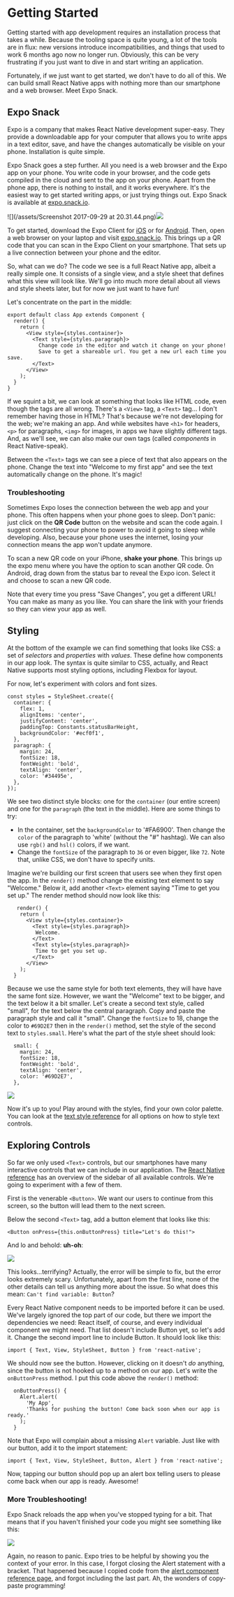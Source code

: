# Getting Started

Getting started with app development requires an installation process that takes a while. Because the tooling space is quite young, a lot of the tools are in flux: new versions introduce incompatibilities, and things that used to work 6 months ago now no longer run. Obviously, this can be very frustrating if you just want to dive in and start writing an application.

Fortunately, if we just want to get started, we don't have to do all of this. We can build small React Native apps with nothing more than our smartphone and a web browser. Meet Expo Snack.

## Expo Snack

Expo is a company that makes React Native development super-easy. They provide a downloadable app for your computer that allows you to write apps in a text editor, save, and have the changes automatically be visible on your phone. Installation is quite simple.

Expo Snack goes a step further. All you need is a web browser and the Expo app on your phone. You write code in your browser, and the code gets compiled in the cloud and sent to the app on your phone. Apart from the phone app, there is nothing to install, and it works everywhere. It's the easiest way to get started writing apps, or just trying things out. Expo Snack is available at [expo.snack.io](https://snack.expo.io/).

![](/assets/Screenshot 2017-09-29 at 20.31.44.png)![](/assets/expo-snack-screenshot.png)

To get started, download the Expo Client for [iOS](https://itunes.apple.com/us/app/expo-client/id982107779?mt=8) or for [Android](https://play.google.com/store/apps/details?id=host.exp.exponent). Then, open a web browser on your laptop and visit [expo.snack.io](https://expo.snack.io/). This brings up a QR code that you can scan in the Expo Client on your smartphone. That sets up a live connection between your phone and the editor.

So, what can we do? The code we see is a full React Native app, albeit a really simple one. It consists of a single view, and a style sheet that defines what this view will look like. We'll go into much more detail about all views and style sheets later, but for now we just want to have fun!

Let's concentrate on the part in the middle:

```
export default class App extends Component {
  render() {
    return (
      <View style={styles.container}>
        <Text style={styles.paragraph}>
          Change code in the editor and watch it change on your phone!
          Save to get a shareable url. You get a new url each time you save.
        </Text>
      </View>
    );
  }
}
```

If we squint a bit, we can look at something that looks like HTML code, even though the tags are all wrong. There's a `<View>` tag, a `<Text>` tag... I don't remember having those in HTML? That's because we're not developing for the web; we're making an app. And while websites have `<h1>` for headers, `<p>` for paragraphs, `<img>` for images, in apps we have slightly different tags. And, as we'll see, we can also make our own tags \(called _components_ in React Native-speak\).

Between the `<Text>` tags we can see a piece of text that also appears on the phone. Change the text into "Welcome to my first app" and see the text automatically change on the phone. It's magic!

### Troubleshooting

Sometimes Expo loses the connection between the web app and your phone. This often happens when your phone goes to sleep. Don't panic: just click on the **QR Code** button on the website and scan the code again. I suggest connecting your phone to power to avoid it going to sleep while developing. Also, because your phone uses the internet, losing your connection means the app won't update anymore.

To scan a new QR code on your iPhone, **shake your phone**. This brings up the expo menu where you have the option to scan another QR code. On Android, drag down from the status bar to reveal the Expo icon. Select it and choose to scan a new QR code.

Note that every time you press "Save Changes", you get a different URL!  You can make as many as you like. You can share the link with your friends so they can view your app as well.

## Styling

At the bottom of the example we can find something that looks like CSS: a set of _selectors_ and _properties_ with _values_. These define how components in our app look. The syntax is quite similar to CSS, actually, and React Native supports most styling options, including Flexbox for layout.

For now, let's experiment with colors and font sizes.

```
const styles = StyleSheet.create({
  container: {
    flex: 1,
    alignItems: 'center',
    justifyContent: 'center',
    paddingTop: Constants.statusBarHeight,
    backgroundColor: '#ecf0f1',
  },
  paragraph: {
    margin: 24,
    fontSize: 18,
    fontWeight: 'bold',
    textAlign: 'center',
    color: '#34495e',
  },
});
```

We see two distinct style blocks: one for the `container` \(our entire screen\) and one for the `paragraph` \(the text in the middle\). Here are some things to try:

* In the container, set the `backgroundColor` to '\#FA6900'. Then change the `color` of the paragraph to 'white' \(without the "\#" hashtag\). We can also use `rgb()` and `hsl()` colors, if we want.
* Change the `fontSize` of the paragraph to `36` or even bigger, like `72`. Note that, unlike CSS, we don't have to specify units.

Imagine we're building our first screen that users see when they first open the app. In the `render()` method change the existing text element to say "Welcome." Below it, add another `<Text>` element saying "Time to get you set up." The render method should now look like this:

```
   render() {
    return (
      <View style={styles.container}>
        <Text style={styles.paragraph}>
         Welcome.
        </Text>
        <Text style={styles.paragraph}>
         Time to get you set up.
        </Text>
      </View>
    );
  }
```

Because we use the same style for both text elements, they will have have the same font size. However, we want the "Welcome" text to be bigger, and the text below it a bit smaller. Let's create a second text style, called "small", for the text below the central paragraph. Copy and paste the paragraph style and call it "small". Change the `fontSize` to 18, change the color to `#69D2E7` then in the `render()` method, set the style of the second text to `styles.small`. Here's what the part of the style sheet should look:

```
  small: {
    margin: 24,
    fontSize: 18,
    fontWeight: 'bold',
    textAlign: 'center',
    color: '#69D2E7',
  },
```

![](/assets/expo-snack-welcome.jpg)

Now it's up to you! Play around with the styles, find your own color palette. You can look at the [text style reference](https://facebook.github.io/react-native/docs/text.html#style) for all options on how to style text controls.

## Exploring Controls

So far we only used `<Text>` controls, but our smartphones have many interactive controls that we can include in our application. The [React Native reference](https://facebook.github.io/react-native/docs/getting-started.html) has an overview of the sidebar of all available controls. We're going to experiment with a few of them.

First is the venerable `<Button>`. We want our users to continue from this screen, so the button will lead them to the next screen.

Below the second `<Text>` tag, add a button element that looks like this:

```
<Button onPress={this.onButtonPress} title="Let's do this!">
```

And lo and behold: **uh-oh**:

![](/assets/expo-snack-import-error.jpg)

This looks...terrifying? Actually, the error will be simple to fix, but the error looks extremely scary. Unfortunately, apart from the first line, none of the other details can tell us anything more about the issue. So what does this mean: `Can't find variable: Button`?

Every React Native component needs to be imported before it can be used. We've largely ignored the top part of our code, but there we import the dependencies we need: React itself, of course, and every individual component we might need. That list doesn't include Button yet, so let's add it. Change the second import line to include Button. It should look like this:

```
import { Text, View, StyleSheet, Button } from 'react-native';
```

We should now see the button. However, clicking on it doesn't *do* anything, since the button is not hooked up to a method on our app. Let's write the `onButtonPress` method. I put this code above the `render()` method:

```
  onButtonPress() {
    Alert.alert(
      'My App',
      'Thanks for pushing the button! Come back soon when our app is ready.'
    );
  }
```

Note that Expo will complain about a missing `Alert` variable. Just like with our button, add it to the import statement: 

```
import { Text, View, StyleSheet, Button, Alert } from 'react-native';
```

Now, tapping our button should pop up an alert box telling users to please come back when our app is ready. Awesome!

### More Troubleshooting!
Expo Snack reloads the app when you've stopped typing for a bit. That means that if you haven't finished your code you might see something like this:

![](/assets/expo-snack-syntax-error.png)

Again, no reason to panic. Expo tries to be helpful by showing you the context of your error. In this case, I forgot closing the Alert statement with a bracket. That happened because I copied code from the [alert component reference page](https://facebook.github.io/react-native/docs/alert.html), and forgot including the last part. Ah, the wonders of copy-paste programming!


